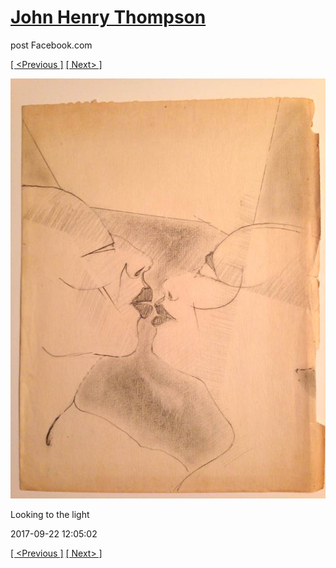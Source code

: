 # [John Henry Thompson](../README.md)
post Facebook.com

[[ <Previous ]](2017-09-23-6.md) [[ Next> ]](2017-09-22-2.md)

[![](../media/2017-09-22/Timeline-Photos-Looking-to-the-light.jpg)](../README.md)

Looking to the light

2017-09-22 12:05:02

[[ <Previous ]](2017-09-23-6.md) [[ Next> ]](2017-09-22-2.md)